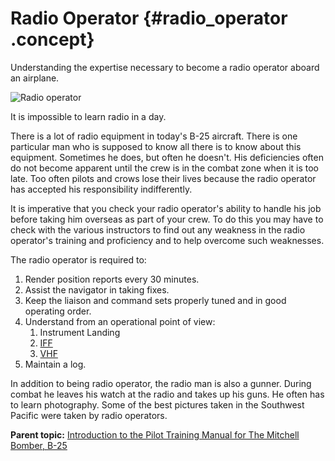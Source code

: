 # Radio Operator {#radio_operator .concept}

Understanding the expertise necessary to become a radio operator aboard an airplane.

![Radio operator](../images/radio_operator.png)

It is impossible to learn radio in a day.

There is a lot of radio equipment in today's B-25 aircraft. There is one particular man who is supposed to know all there is to know about this equipment. Sometimes he does, but often he doesn't. His deficiencies often do not become apparent until the crew is in the combat zone when it is too late. Too often pilots and crows lose their lives because the radio operator has accepted his responsibility indifferently.

It is imperative that you check your radio operator's ability to handle his job before taking him overseas as part of your crew. To do this you may have to check with the various instructors to find out any weakness in the radio operator's training and proficiency and to help overcome such weaknesses.

The radio operator is required to:

1.  Render position reports every 30 minutes.
2.  Assist the navigator in taking fixes.
3.  Keep the liaison and command sets properly tuned and in good operating order.
4.  Understand from an operational point of view:
    1.  Instrument Landing
    2.  [IFF](../glossentries/gl_IFF.md)
    3.  [VHF](../glossentries/gl_VHF.md)
5.  Maintain a log.

In addition to being radio operator, the radio man is also a gunner. During combat he leaves his watch at the radio and takes up his guns. He often has to learn photography. Some of the best pictures taken in the Southwest Pacific were taken by radio operators.

**Parent topic:** [Introduction to the Pilot Training Manual for The Mitchell Bomber, B-25](../topics/introduction_to_the_pilot_training_manual.md)

